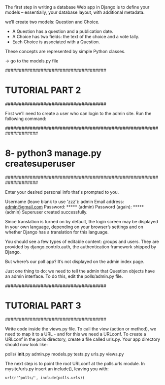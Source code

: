 The first step in writing a database Web app in Django is to define your models
– essentially, your database layout, with additional metadata.


we’ll create two models: Question and Choice.

- A Question has a question and a publication date.
- A Choice has two fields: the text of the choice and a vote tally.
- Each Choice is associated with a Question.

These concepts are represented by simple Python classes.

-> go to the models.py file



#####################################
# TUTORIAL PART 2
#####################################

First we’ll need to create a user who can login to the admin site.
Run the following command:

####################################################################
# 	8- python3 manage.py createsuperuser
####################################################################

Enter your desired personal info that's prompted to you.

Username (leave blank to use 'zzz'): admin
Email address: admin@gmail.com
Password: ***** (admin)
Password (again): ***** (admin)
Superuser created successfully.

Since translation is turned on by default, the login screen may be displayed in your own language, depending on your browser’s settings and on whether Django has a translation for this language.

You should see a few types of editable content: groups and users. They are provided by django.contrib.auth, the authentication framework shipped by Django.

But where’s our poll app? It’s not displayed on the admin index page.

Just one thing to do: we need to tell the admin that Question objects have an admin interface. To do this, edit the polls/admin.py file.

#####################################
# TUTORIAL PART 3
#####################################

Write code inside the views.py file.
To call the view (action or method), we need to map it to a URL - and for this we need a URLconf.
To create a URLconf in the polls directory, create a file called urls.py. Your app directory should now look like:

polls/
    __init__.py
    admin.py
    models.py
    tests.py
    urls.py
    views.py

The next step is to point the root URLconf at the polls.urls module.
In mysite/urls.py insert an include(), leaving you with:

    url(r'^polls/', include(polls.urls))

